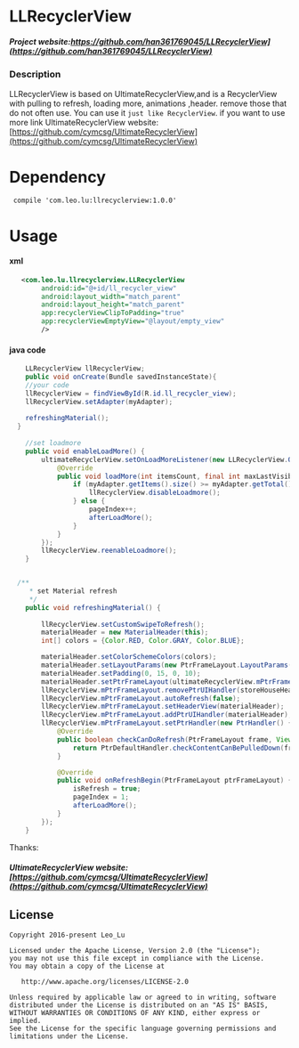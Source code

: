 # LLRecyclerView
##### Project website:https://github.com/han361769045/LLRecyclerView](https://github.com/han361769045/LLRecyclerView)

### Description

LLRecyclerView is based on UltimateRecyclerView,and is a RecyclerView with pulling to refresh, loading more, animations ,header. remove those that do not often use.
You can use it ```just like RecyclerView```.
if you want to use more link UltimateRecyclerView website:[https://github.com/cymcsg/UltimateRecyclerView](https://github.com/cymcsg/UltimateRecyclerView)





# Dependency
```groove
 compile 'com.leo.lu:llrecyclerview:1.0.0'
```

# Usage
#### xml

```xml
   <com.leo.lu.llrecyclerview.LLRecyclerView
        android:id="@+id/ll_recycler_view"
        android:layout_width="match_parent"
        android:layout_height="match_parent"
        app:recyclerViewClipToPadding="true"
        app:recyclerViewEmptyView="@layout/empty_view"
        />
```
#### java code
```java
    LLRecyclerView llRecyclerView;
    public void onCreate(Bundle savedInstanceState){
    //your code
    llRecyclerView = findViewById(R.id.ll_recycler_view);
    llRecyclerView.setAdapter(myAdapter);
   
    refreshingMaterial();
  }
    
    //set loadmore
    public void enableLoadMore() {
        ultimateRecyclerView.setOnLoadMoreListener(new LLRecyclerView.OnLoadMoreListener() {
            @Override
            public void loadMore(int itemsCount, final int maxLastVisiblePosition) {
                if (myAdapter.getItems().size() >= myAdapter.getTotal()) {
                    llRecyclerView.disableLoadmore();
                } else {
                    pageIndex++;
                    afterLoadMore();
                }
            }
        });
        llRecyclerView.reenableLoadmore();
    }


  /**
     * set Material refresh
     */
    public void refreshingMaterial() {
  
        llRecyclerView.setCustomSwipeToRefresh();
        materialHeader = new MaterialHeader(this);
        int[] colors = {Color.RED, Color.GRAY, Color.BLUE};

        materialHeader.setColorSchemeColors(colors);
        materialHeader.setLayoutParams(new PtrFrameLayout.LayoutParams(-1, -2));
        materialHeader.setPadding(0, 15, 0, 10);
        materialHeader.setPtrFrameLayout(ultimateRecyclerView.mPtrFrameLayout);
        llRecyclerView.mPtrFrameLayout.removePtrUIHandler(storeHouseHeader);
        llRecyclerView.mPtrFrameLayout.autoRefresh(false);
        llRecyclerView.mPtrFrameLayout.setHeaderView(materialHeader);
        llRecyclerView.mPtrFrameLayout.addPtrUIHandler(materialHeader);
        llRecyclerView.mPtrFrameLayout.setPtrHandler(new PtrHandler() {
            @Override
            public boolean checkCanDoRefresh(PtrFrameLayout frame, View content, View header) {
                return PtrDefaultHandler.checkContentCanBePulledDown(frame, content, header);
            }

            @Override
            public void onRefreshBegin(PtrFrameLayout ptrFrameLayout) {
                isRefresh = true;
                pageIndex = 1;
                afterLoadMore();
            }
        });
    }

```


Thanks:
##### UltimateRecyclerView website:[https://github.com/cymcsg/UltimateRecyclerView](https://github.com/cymcsg/UltimateRecyclerView)

## License

``` 
Copyright 2016-present Leo_Lu

Licensed under the Apache License, Version 2.0 (the "License");
you may not use this file except in compliance with the License.
You may obtain a copy of the License at

   http://www.apache.org/licenses/LICENSE-2.0

Unless required by applicable law or agreed to in writing, software
distributed under the License is distributed on an "AS IS" BASIS,
WITHOUT WARRANTIES OR CONDITIONS OF ANY KIND, either express or implied.
See the License for the specific language governing permissions and
limitations under the License.
```
